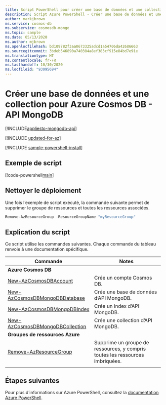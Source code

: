 ```yaml
---
title: Script PowerShell pour créer une base de données et une collection d’API MongoDB Azure Cosmos
description: Script Azure PowerShell - Créer une base de données et une collection d’API MongoDB Azure Cosmos
author: markjbrown
ms.service: cosmos-db
ms.subservice: cosmosdb-mongo
ms.topic: sample
ms.date: 05/13/2020
ms.author: mjbrown
ms.openlocfilehash: bd109782f3aa0673325adcd1a54706da42686663
ms.sourcegitcommit: 3bdeb546890a740384a8ef383cf915e84bd7e91e
ms.translationtype: HT
ms.contentlocale: fr-FR
ms.lasthandoff: 10/30/2020
ms.locfileid: "93095694"
---
```

# <a name="create-a-database-and-collection-for-azure-cosmos-db---mongodb-api"></a>Créer une base de données et une collection pour Azure Cosmos DB - API MongoDB
[!INCLUDE[appliesto-mongodb-api](../../../includes/appliesto-mongodb-api.md)]

[!INCLUDE [updated-for-az](../../../../../includes/updated-for-az.md)]

[!INCLUDE [sample-powershell-install](../../../../../includes/sample-powershell-install-no-ssh.md)]

## <a name="sample-script"></a>Exemple de script

[!code-powershell[main](../../../../../powershell_scripts/cosmosdb/mongodb/ps-mongodb-create.ps1 "Create a database and collection for MongoDB API")]

## <a name="clean-up-deployment"></a>Nettoyer le déploiement

Une fois l’exemple de script exécuté, la commande suivante permet de supprimer le groupe de ressources et toutes les ressources associées.

```powershell
Remove-AzResourceGroup -ResourceGroupName "myResourceGroup"
```

## <a name="script-explanation"></a>Explication du script

Ce script utilise les commandes suivantes. Chaque commande du tableau renvoie à une documentation spécifique.

| Commande | Notes |
|---|---|
|**Azure Cosmos DB**| |
| [New-AzCosmosDBAccount](/powershell/module/az.cosmosdb/new-azcosmosdbaccount) | Crée un compte Cosmos DB. |
| [New-AzCosmosDBMongoDBDatabase](/powershell/module/az.cosmosdb/new-azcosmosdbmongodbdatabase) | Crée une base de données d’API MongoDB. |
| [New-AzCosmosDBMongoDBIndex](/powershell/module/az.cosmosdb/new-azcosmosdbmongodbindex) | Crée un index d’API MongoDB. |
| [New-AzCosmosDBMongoDBCollection](/powershell/module/az.cosmosdb/new-azcosmosdbmongodbcollection) | Crée une collection d’API MongoDB. |
|**Groupes de ressources Azure**| |
| [Remove-AzResourceGroup](/powershell/module/az.resources/remove-azresourcegroup) | Supprime un groupe de ressources, y compris toutes les ressources imbriquées. |
|||

## <a name="next-steps"></a>Étapes suivantes

Pour plus d’informations sur Azure PowerShell, consultez la [documentation Azure PowerShell](/powershell/).